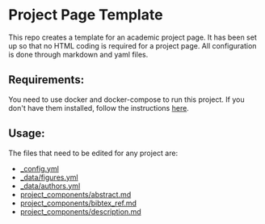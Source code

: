 # Project Page Template
This repo creates a template for an academic project page. It has been set up so that no HTML coding is required for a project page. All configuration is done through markdown and yaml files.

## Requirements:
You need to use docker and docker-compose to run this project. If you don't have them installed, follow the instructions [here](https://docs.docker.com/compose/install/).

## Usage:
The files that need to be edited for any project are:
* [_config.yml](./_config.yml)
* [_data/figures.yml](./_data/figures.yml)
* [_data/authors.yml](./_data/authors.yml)
* [project_components/abstract.md](./project_components/abstract.md)
* [project_components/bibtex_ref.md](./project_components/bibtex_ref.md)
* [project_components/description.md](./project_components/description.md)